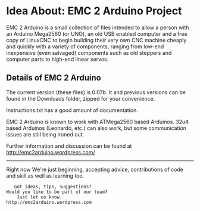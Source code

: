 **Idea About: EMC 2 Arduino Project**
==============

EMC 2 Arduino is a small collection of files intended to allow a person with
an Arduino Mega2560 (or UNO), an old USB enabled computer and a free copy of
LinuxCNC to begin building their very own CNC machine cheaply and quickly with
a variety of components, ranging from low-end inexpensive (even salvaged)
components such as old steppers and computer parts to high-end linear servos.

**Details  of EMC 2 Arduino**
--------------
The current version (these files) is 0.07b. It and previous versions can be found in the Downloads folder, zipped for your convenience. 

Instructions.txt has a good amount of documentation.

EMC 2 Arduino is known to work with ATMega2560 based Arduinos. 
32u4 based Arduinos (Leonardo, etc.) can also work, but some communication issues are still being ironed out.

Further information and discussion can be found at http://emc2arduino.wordpress.com/

--------------
Right now We're just beginning, accepting advice, contributions of code and skill
as well as learning too.

	   Got ideas, tips, suggestions? 
	Would you like to be part of our team?
		Just let us know.
	http://emc2arduino.wordpress.com
